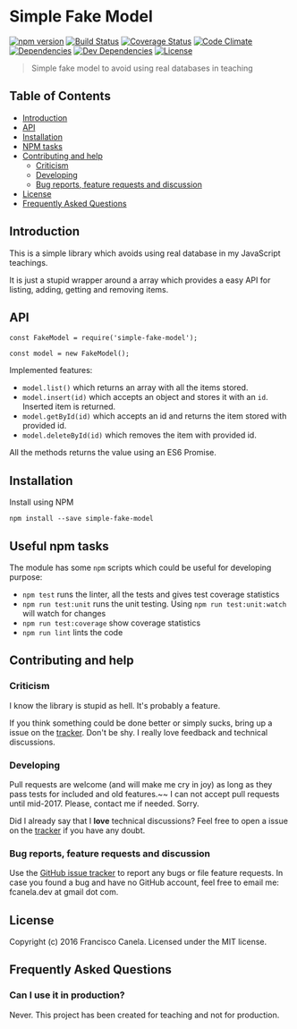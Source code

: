 # Simple Fake Model

[![npm version][npmsemver-image]][npmsemver-url]
[![Build Status][ci-image]][ci-url]
[![Coverage Status][cv-image]][cv-url]
[![Code Climate][cq-image]][cq-url]
[![Dependencies][deps-image]][deps-url]
[![Dev Dependencies][dev-deps-image]][dev-deps-url]
[![License][license-image]][license-url]

> Simple fake model to avoid using real databases in teaching

## Table of Contents

* [Introduction](#introduction)
* [API](#api)
* [Installation](#installation)
* [NPM tasks](#npm-tasks)
* [Contributing and help](#contributing)
    * [Criticism](#criticism)
    * [Developing](#developing)
    * [Bug reports, feature requests and discussion](#contributing)
* [License](#license)
* [Frequently Asked Questions](#faq)


## <a name="introduction"></a> Introduction

This is a simple library which avoids using real database in my JavaScript teachings.

It is just a stupid wrapper around a array which provides a easy API for listing, adding, getting and removing items.

## <a name="api"></a> API
```
const FakeModel = require('simple-fake-model');

const model = new FakeModel();
```
Implemented features:

* `model.list()` which returns an array with all the items stored.
* `model.insert(id)` which accepts an object and stores it with an `id`. Inserted item is returned.
* `model.getById(id)` which accepts an id and returns the item stored with provided id.
* `model.deleteById(id)` which removes the item with provided id.

All the methods returns the value using an ES6 Promise.

## <a name="installation"></a> Installation

Install using NPM
```
npm install --save simple-fake-model
```

## <a name="npm-tasks"></a> Useful npm tasks

The module has some `npm` scripts which could be useful for developing purpose:
* `npm test` runs the linter, all the tests and gives test coverage statistics
* `npm run test:unit` runs the unit testing. Using `npm run test:unit:watch` will watch for changes
* `npm run test:coverage` show coverage statistics
* `npm run lint` lints the code

## <a name="contributing"></a> Contributing and help

### <a name="criticism"></a> Criticism
I know the library is stupid as hell. It's probably a feature.

If you think something could be done better or simply sucks, bring up a issue on the [tracker](https://github.com/fcanela/simple-fake-model/issues). Don't be shy. I really love feedback and technical discussions.

### <a name="developing"></a> Developing
Pull requests are welcome (and will make me cry in joy) as long as they pass tests for included and old features.~~ I can not accept pull requests until mid-2017. Please, contact me if needed. Sorry.

Did I already say that I **love** technical discussions? Feel free to open a issue on the [tracker](https://github.com/fcanela/simple-fake-model/issues) if you have any doubt.

### <a name="bugs"></a> Bug reports, feature requests and discussion

Use the [GitHub issue tracker](https://github.com/fcanela/simple-fake-model/issues) to report any bugs or file feature requests. In case you found a bug and have no GitHub account, feel free to email me: fcanela.dev at gmail dot com.

## <a name="license"></a> License

Copyright (c) 2016 Francisco Canela. Licensed under the MIT license.

## <a name="faq"></a> Frequently Asked Questions

### Can I use it in production?

Never. This project has been created for teaching and not for production.


[npmsemver-image]: https://img.shields.io/badge/version-1.0.0-orange.svg
[npmsemver-url]: https://github.com/fcanela/simple-fake-model
[ci-image]: https://travis-ci.org/fcanela/simple-fake-model.svg?branch=master
[ci-url]: https://travis-ci.org/fcanela/simple-fake-model
[cv-image]: https://coveralls.io/repos/github/fcanela/simple-fake-model/badge.svg?branch=master
[cv-url]: https://coveralls.io/github/fcanela/simple-fake-model?branch=master
[cq-image]: https://codeclimate.com/github/fcanela/simple-fake-model/badges/gpa.svg
[cq-url]: https://codeclimate.com/github/fcanela/simple-fake-model
[deps-image]: https://david-dm.org/fcanela/simple-fake-model.svg
[deps-url]: https://david-dm.org/fcanela/simple-fake-model
[dev-deps-image]: https://david-dm.org/fcanela/simple-fake-model/dev-status.svg
[dev-deps-url]: https://david-dm.org/fcanela/simple-fake-model#info=devDependencies
[license-image]: https://img.shields.io/badge/license-MIT-blue.svg
[license-url]: LICENSE